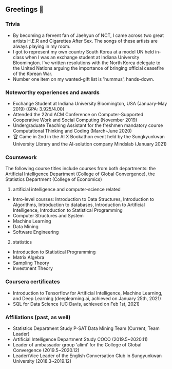 ## Greetings 👋

### Trivia
* By becoming a fervent fan of Jaehyun of NCT, I came across two great artists H.E.R and Cigarettes After Sex. The songs of these artists are always playing in my room.
* I got to represent my own country South Korea at a model UN held in-class when I was an exchange student at Indiana University Bloomington. I've written resolutions with the North Korea delegate to the United Nations arguing the importance of bringing official ceasefire of the Korean War.
* Number one item on my wanted-gift list is 'hummus', hands-down. 

### Noteworthy experiences and awards
* Exchange Student at Indiana University Bloomington, USA (January-May 2019) (GPA: 3.925/4.00)
* Attended the 22nd ACM Conference on Computer-Supported Cooperative Work and Social Computing (November 2019)
* Undergraduate Teaching Assistant for the freshmen mandatory course Computational Thinking and Coding (March-June 2020) 
* :trophy: Came in 2nd in the AI X Bookathon event held by the Sungkyunkwan University Library and the AI-solution company Mindslab (January 2021)
  
### Coursework
The following course titles include courses from both departments: 
the Artificial Intelligence Department (College of Global Convergence), the Statistics Department (College of Economics)

1. artificial intelligence and computer-science related
* Intro-level courses: Introduction to Data Structures, Introduction to Algorithms, Introduction to databases, Introduction to Artificial Intelligence, Introduction to Statistical Programming
* Computer Structures and System                
* Machine Learning                              
* Data Mining                                   
* Software Engineering                         

2. statistics
* Introduction to Statistical Programming
* Matrix Algebra
* Sampling Theory
* Investment Theory

### Coursera certificates
* Introduction to Tensorflow for Artificial Intelligence, Machine Learning, and Deep Learning (deeplearning.ai, achieved on January 25th, 2021)
* SQL for Data Science (UC Davis, achieved on Feb 1st, 2021)

### Affiliations (past, as well)
* Statistics Department Study P-SAT Data Mining Team (Current, Team Leader)
* Artificial Intelligence Department Study COCO (2019.5~2020.11)
* Leader of ambassador group 'alimi' for the College of Global Convergence (2019.5~2020.12)
* Leader/Vice Leader of the English Conversation Club in Sungyunkwan University (2018.3~2019.12)
